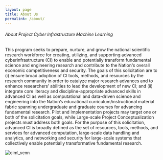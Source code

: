 ```yaml
---
layout: page
title: About Us
permalink: /about/
---
```

###### About Project Cyber Infrastructure Machine Learning
This program seeks to prepare, nurture, and grow the national scientific research workforce for creating, utilizing, and supporting
advanced cyberinfrastructure (CI) to enable and potentially transform fundamental science and engineering research and contribute to
the Nation's overall economic competitiveness and security. The goals of this solicitation are to (i) ensure broad adoption of CI tools,
methods, and resources by the research community in order to catalyze major research advances and to enhance
researchers’ abilities to lead the development of new CI; and (ii) integrate core literacy and discipline-appropriate advanced
skills in advanced CI as well as computational and data-driven science and engineering into the Nation’s educational
curriculum/instructional material fabric spanning undergraduate and graduate courses for advancing fundamental research.
Pilot and Implementation projects may target one or both of the solicitation goals, while Large-scale Project Conceptualization projects
must address both goals. For the purpose of this solicitation, advanced CI is broadly defined as the set of resources, tools, methods,
and services for advanced computation, large-scale data handling and analytics, and networking and security for large-scale systems
that collectively enable potentially transformative fundamental research.


![ciml_venn](https://github.com/CI-ML/CIML.io/blob/master/CIML_venn.png)
